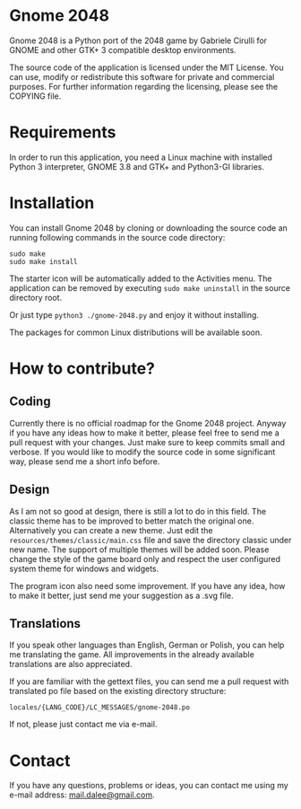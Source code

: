 Gnome 2048
==================
Gnome 2048 is a Python port of the 2048 game by Gabriele Cirulli for GNOME and 
other GTK+ 3 compatible desktop environments. 

The source code of the application is licensed under the MIT License. You can 
use, modify or redistribute this software for private and commercial purposes. 
For further information regarding the licensing, please see the COPYING file.

Requirements
==================
In order to run this application, you need a Linux machine with installed 
Python 3 interpreter, GNOME 3.8 and GTK+ and Python3-GI libraries.

Installation
==================
You can install Gnome 2048 by cloning or downloading the source code an running 
following commands in the source code directory:

```
sudo make
sudo make install
```

The starter icon will be automatically added to the Activities menu. The
application can be removed by executing ```sudo make uninstall``` in the source
directory root.

Or just type ```python3 ./gnome-2048.py``` and enjoy it without installing.

The packages for common Linux distributions will be available soon.

How to contribute?
==================

Coding
------------------
Currently there is no official roadmap for the Gnome 2048 project. Anyway if 
you have any ideas how to make it better, please feel free to send me a pull 
request with your changes. Just make sure to keep commits small and verbose. 
If you would like to modify the source code in some significant way, please send
me a short info before. 

Design
------------------
As I am not so good at design, there is still a lot to do in this field. The 
classic theme has to be improved to better match the original one. Alternatively 
you can create a new theme. Just edit the ```resources/themes/classic/main.css``` 
file and save the directory classic under new name. The support of multiple
themes will be added soon. Please change the style of the game board only and 
respect the user configured system theme for windows and widgets. 

The program icon also need some improvement. If you have any idea, how 
to make it better, just send me your suggestion as a .svg file.

Translations
-------------------
If you speak other languages than English, German or Polish, you can help
me translating the game. All improvements in the already available translations
are also appreciated.

If you are familiar with the gettext files, you can send me a pull request with 
translated po file based on the existing directory structure:

```locales/{LANG_CODE}/LC_MESSAGES/gnome-2048.po```

If not, please just contact me via e-mail.


Contact
==================
If you have any questions, problems or ideas, you can contact me using my e-mail
address: mail.dalee@gmail.com. 